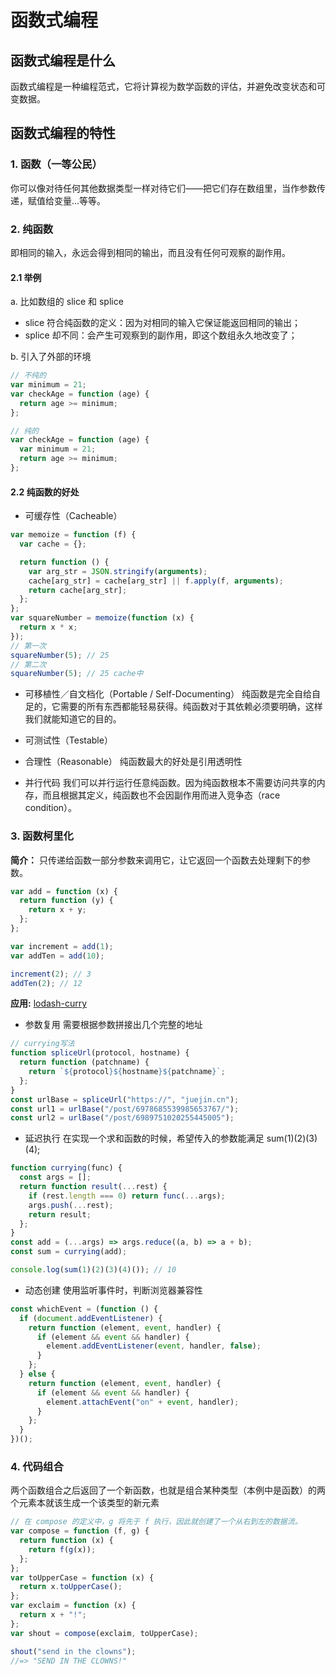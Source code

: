 # 函数式编程

## 函数式编程是什么

函数式编程是一种编程范式，它将计算视为数学函数的评估，并避免改变状态和可变数据。

## 函数式编程的特性

### 1. 函数（一等公民）

你可以像对待任何其他数据类型一样对待它们——把它们存在数组里，当作参数传递，赋值给变量...等等。

### 2. 纯函数

即相同的输入，永远会得到相同的输出，而且没有任何可观察的副作用。

#### 2.1 举例

a. 比如数组的 slice 和 splice

- slice 符合纯函数的定义：因为对相同的输入它保证能返回相同的输出；
- splice 却不同：会产生可观察到的副作用，即这个数组永久地改变了；

b. 引入了外部的环境

```js
// 不纯的
var minimum = 21;
var checkAge = function (age) {
  return age >= minimum;
};

// 纯的
var checkAge = function (age) {
  var minimum = 21;
  return age >= minimum;
};
```

#### 2.2 纯函数的好处

- 可缓存性（Cacheable）

```js
var memoize = function (f) {
  var cache = {};

  return function () {
    var arg_str = JSON.stringify(arguments);
    cache[arg_str] = cache[arg_str] || f.apply(f, arguments);
    return cache[arg_str];
  };
};
var squareNumber = memoize(function (x) {
  return x * x;
});
// 第一次
squareNumber(5); // 25
// 第二次
squareNumber(5); // 25 cache中
```

- 可移植性／自文档化（Portable / Self-Documenting）
  纯函数是完全自给自足的，它需要的所有东西都能轻易获得。纯函数对于其依赖必须要明确，这样我们就能知道它的目的。
- 可测试性（Testable）

- 合理性（Reasonable）
  纯函数最大的好处是引用透明性
- 并行代码
  我们可以并行运行任意纯函数。因为纯函数根本不需要访问共享的内存，而且根据其定义，纯函数也不会因副作用而进入竞争态（race condition）。

### 3. 函数柯里化

**简介：**
只传递给函数一部分参数来调用它，让它返回一个函数去处理剩下的参数。

```js
var add = function (x) {
  return function (y) {
    return x + y;
  };
};

var increment = add(1);
var addTen = add(10);

increment(2); // 3
addTen(2); // 12
```

**应用:**
[lodash-curry](https://lodash.nodejs.cn/docs/function/curry#curry)

- 参数复用
  需要根据参数拼接出几个完整的地址

```js
// currying写法
function spliceUrl(protocol, hostname) {
  return function (patchname) {
    return `${protocol}${hostname}${patchname}`;
  };
}
const urlBase = spliceUrl("https://", "juejin.cn");
const url1 = urlBase("/post/6978685539985653767/");
const url2 = urlBase("/post/6989751020255445005");
```

- 延迟执行
  在实现一个求和函数的时候，希望传入的参数能满足 sum(1)(2)(3)(4);

```js
function currying(func) {
  const args = [];
  return function result(...rest) {
    if (rest.length === 0) return func(...args);
    args.push(...rest);
    return result;
  };
}
const add = (...args) => args.reduce((a, b) => a + b);
const sum = currying(add);

console.log(sum(1)(2)(3)(4)()); // 10
```

- 动态创建
  使用监听事件时，判断浏览器兼容性

```js
const whichEvent = (function () {
  if (document.addEventListener) {
    return function (element, event, handler) {
      if (element && event && handler) {
        element.addEventListener(event, handler, false);
      }
    };
  } else {
    return function (element, event, handler) {
      if (element && event && handler) {
        element.attachEvent("on" + event, handler);
      }
    };
  }
})();
```

### 4. 代码组合

两个函数组合之后返回了一个新函数，也就是组合某种类型（本例中是函数）的两个元素本就该生成一个该类型的新元素

```js
// 在 compose 的定义中，g 将先于 f 执行，因此就创建了一个从右到左的数据流。
var compose = function (f, g) {
  return function (x) {
    return f(g(x));
  };
};
var toUpperCase = function (x) {
  return x.toUpperCase();
};
var exclaim = function (x) {
  return x + "!";
};
var shout = compose(exclaim, toUpperCase);

shout("send in the clowns");
//=> "SEND IN THE CLOWNS!"
```
